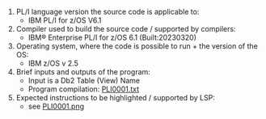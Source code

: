 1. PL/I language version the source code is applicable to:
    - IBM PL/I for z/OS V6.1
2. Compiler used to build the source code / supported by compilers:
    - IBM® Enterprise PL/I for z/OS  6.1      (Built:20230320)
3. Operating system, where the code is possible to run + the version of the OS:
    - IBM z/OS v 2.5
4. Brief inputs and outputs of the program:
    - Input is a Db2 Table (View) Name
    - Program compilation: [PLI0001.txt](PLI0001.txt)
5. Expected instructions to be highlighted / supported by LSP:
    - see [PLI0001.png](PLI0001.png)
